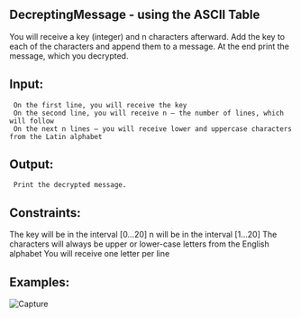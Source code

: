 ## DecreptingMessage - using the ASCII Table

You will receive a key (integer) and n characters afterward. Add the key to each of the characters and append them to a message. At the end print the message, which you decrypted. 

## Input:

     On the first line, you will receive the key
     On the second line, you will receive n – the number of lines, which will follow
     On the next n lines – you will receive lower and uppercase characters from the Latin alphabet

## Output:

     Print the decrypted message.


## Constraints:

The key will be in the interval [0…20]
n will be in the interval [1…20]
The characters will always be upper or lower-case letters from the English alphabet
You will receive one letter per line







## Examples:

![Capture](https://user-images.githubusercontent.com/45227327/192908140-cdedacdd-ef14-48b8-a3c1-5abe460c0660.PNG)




